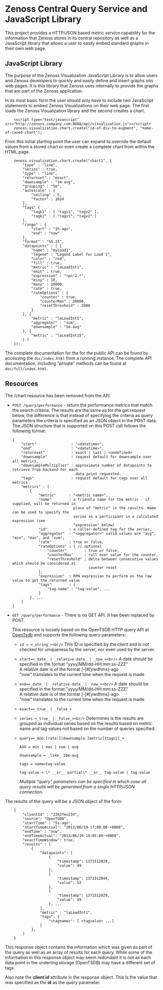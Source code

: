 Zenoss Central Query Service and JavaScript Library
====
This project provides a HTTP/JSON based metric service capability for the information 
that Zenoss stores in its central repository as well as a JavaScript library that allows
a user to easily embed standard graphs in their own web page.

JavaScript Library
----
The purpose of the Zenoss Visualization JavaScript Library is to allow users and
Zenoss developers to quickly and easily define and insert graphs into web pages.
It is this library that Zenoss uses internally to provide the graphs that are
part of the Zenoss application.

In its most basic form the user should only have to include two JavaScript statements
to embed Zenoss Visualizations on their web page. The first loads the Zenoss
Visualization library and the second creates a chart.

        <script type="text/javascript" src="http://zenoss.company.com:8888/api/visualization.js"></script>
        zenoss.visualization.chart.create("id-of-div-to-augment", "name-of-saved-chart");

From this initial starting point the user can expand to override the default values
from a stored chart or even create a complete chart from within the HTML page.

        zenoss.visualization.chart.create("chart1", {
            "type" : "line",
            "series" : true,
            "type" : "line",
            "returnset" : "exact",
            "downsample" : "1m-avg",
            "grouping" : "5m",
            "autoscale" : {
                "ceiling" : 5,
                "factor" : 1024
            },
            "tags" {
                "tagk1" : [ "tagv1", "tagv2" ], 
                "tagk2" : [ "tagv1", "tagv2" ]
            },            
            "range" : {
                "start" : "1h-ago",
                "end" : "now"
            },
            "format" : "%5.2f",
            "datapoints" : [ {
                "name" : "myload1",
                "legend" : "Legend Label for Load 1",
                "color" : "red",
                "fill" : true,
                "metric" : "laLoadInt1",
                "emit" : true,
                "expression" : "rpn:2,*",
                "miny" : 10,
                "maxy" : 10000,
                "rate" : true,              
                "rateOptions" : {
                    "counter" : true,
                    "counterMax" : 20000,
                    "resetThreshold" : 2000
                }
            }, {
                "metric" : "laLoadInt5",
                "aggregator" : "sum",
                "downsample" : "5m-avg"
            }, {
                "metric" : "laLoadInt15",
            } ]
        }); 

The complete documentation for the for the public API can be found by accessing
the `doc/index.html` from a running instance. The complete API documentation,
including "private" methods can be found at `doc/full/index.html`.

Resources
----

  The /chart resource has been removed from the API.



  - `POST /query/performance` - return the performance metrics that match the search criteria. The results are the same as for the get request below, the difference is that instead of specifying the criteria as query parameters the criteria is specified as an JSON object in the POST data. The JSON structure that is supported on this POST call follows the following format:

        {
            "start"                : "<datetime>",
            "end"                  : "<datetime>",
            "returnset"            : exact | last | <undefined>
            "downsample"           : request default for downsample over all metrics,
            "downsampleMultiplier" : approximate number of datapoints to retrieve from backend for each
                                     data point requested.
            "tags"                 : request default for tags over all metrics
            "metrics" : [
                {
                    "metric"      : "<metric name>",
                    "name"        : a friendly name for the metric - if supplied, will be returned in
                                    place of "metric" in the results. Name can be used to specify the
                                    series as a participant in a calculated expression (see
                                    "expression" below)
                    "id"          : a caller-defined tag for the series,
                    "aggregator"  : "<aggregator>" valid values are "avg", "min", "max", and "sum",
                    "rate"        : true or false,
                    "rateOptions" : { // optional
                        "counter"        : true or false,
                        "counterMax"     : roll over value for the counter,
                        "resetThreshold" : delta between consecutive values which should be considered at
                                           counter reset
                    },
                    "expression"  : RPN expression to perform on the raw value to get the returned value
                    "tags"        : {
                        "tag-name" : "tag-value", ...
                    } 
                }, ...
            ]
        }

  - `GET /query/performance` - There is no GET API. It has been replaced by POST.

    This resource is loosely based on the OpenTSDB HTTP query API at [OpenTsdb](http://opentsdb.net/http-api.html#/q) and supports the following query parameters:

    - `id = <_string_><br/>`
      This ID is specified by the client and is not checked for uniqueness by the server, nor even used by the server.
    - `start=<_date_ | _relative-date_ | _now_><br/>`
      A date should be specified in the format "yyyy/MM/dd-HH:mm:ss-ZZZ"<br/>
      A relative date is of the format [-]#[ywdhms]-ago<br/>
      "now" translates to the current time when the request is made
    - `end=<_date_ | _relative-date_ | _now_><br/>`
      A date should be specified in the format "yyyy/MM/dd-HH:mm:ss-ZZZ"<br/>
      A relative date is of the format [-]#[ywdhms]-ago<br/>
      "now" translates to the current time when the request is made
    - `exact=<_true_ | _false_>`
    - `series-<_true_ | _false_><br/>`
      Determines is the results are grouped as individual series based on the results based on metric name and tag values not based on the number of queries specified.
    - `query=<_AGG:[rate:][downsample:]metric[{tags}]_>`

        `AGG = min | max | sum | avg`

        `downsample = _like_ 10m-avg`

        `tags = name=tag-value`

        `tag-value = \* __or__ partial\* __or__ tag-value | tag-value` 

        _Multiple "query" parameters can be specified in which case all query results will be generated from a single HTTP/JSON connection._

The results of the query will be a JSON object of the form:

        {
            "clientId" : "2342feo234",
            "source": "OpenTSDB",
            "startTime" : "5s-ago",
            "startTimeActual": "2013/06/19-17:00:00-+0000",
            "endTime" : "now",
            "endTimeActual": "2013/06/19-19:05:00-+0000",
            "exactTimeWindow": true,
            "results" : [
                {
                    "datapoints": [
                        {
                            "timestamp": 1371512029,
                            "value": 49
                        },
                        {
                            "timestamp": 1371512044,
                            "value": 52
                        },
                        {
                            "timestamp": 1371512029,
                            "value": 49
                        }, ...
                    ],
                    "metric" : "laLoadInt1",
                    "tags": {
                        "<tagname>": [ <tagvalue> ...]
                    }
                },
            ]
        }

This response object contains the information which was given as part of the query as well as an array of results for each query. While some of the information in this response object may seem redundant it is not as each data point in the underling storage (OpenTSDB) may have a different set of tags.

Also note the __client id__ attribute in the response object. This is the value that was specified as the __id__ as the query parameter.
